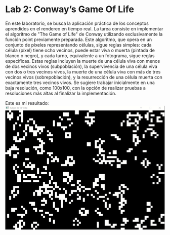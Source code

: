 # Lab 2: Conway’s Game Of Life

En este laboratorio, se busca la aplicación práctica de los conceptos aprendidos en el rendereo en tiempo real. La tarea consiste en implementar el algoritmo de "The Game of Life" de Conway utilizando exclusivamente la función point previamente preparada. Este algoritmo, que opera en un conjunto de píxeles representando células, sigue reglas simples: cada célula (píxel) tiene ocho vecinos, puede estar viva o muerta (pintada de blanco o negro), y cada turno, equivalente a un fotograma, sigue reglas específicas. Estas reglas incluyen la muerte de una célula viva con menos de dos vecinos vivos (subpoblación), la supervivencia de una célula viva con dos o tres vecinos vivos, la muerte de una célula viva con más de tres vecinos vivos (sobrepoblación), y la resurrección de una célula muerta con exactamente tres vecinos vivos. Se sugiere trabajar inicialmente en una baja resolución, como 100x100, con la opción de realizar pruebas a resoluciones más altas al finalizar la implementación.

Este es mi resultado:
![Alt Text](Lab2.gif)
